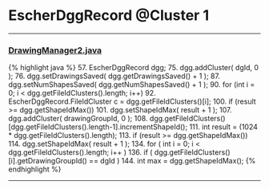 # EscherDggRecord @Cluster 1

***

### [DrawingManager2.java](https://searchcode.com/codesearch/view/15642353/)
{% highlight java %}
57. EscherDggRecord dgg;
75.     dgg.addCluster( dgId, 0 );
76.     dgg.setDrawingsSaved( dgg.getDrawingsSaved() + 1 );
87.     dgg.setNumShapesSaved( dgg.getNumShapesSaved() + 1 );
90.     for (int i = 0; i < dgg.getFileIdClusters().length; i++)
92.         EscherDggRecord.FileIdCluster c = dgg.getFileIdClusters()[i];
100.             if (result >= dgg.getShapeIdMax())
101.                 dgg.setShapeIdMax( result + 1 );
107.     dgg.addCluster( drawingGroupId, 0 );
108.     dgg.getFileIdClusters()[dgg.getFileIdClusters().length-1].incrementShapeId();
111.     int result = (1024 * dgg.getFileIdClusters().length);
113.     if (result >= dgg.getShapeIdMax())
114.         dgg.setShapeIdMax( result + 1 );
134.     for ( int i = 0; i < dgg.getFileIdClusters().length; i++ )
136.         if ( dgg.getFileIdClusters()[i].getDrawingGroupId() == dgId )
144.     int max = dgg.getShapeIdMax();
{% endhighlight %}

***

